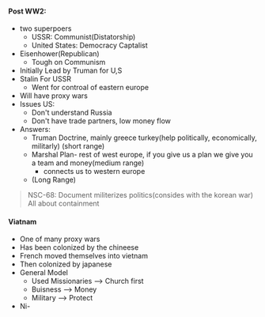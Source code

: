 #### Post WW2:
 - two superpoers 
	 - USSR: Communist(Distatorship)
	 - United States: Democracy Captalist
 - Eisenhower(Republican)
	 - Tough on Communism
 - Initially Lead by Truman for U,S
 - Stalin For USSR
	 - Went for controal of eastern europe
 - Will have proxy wars
 - Issues US:
	 - Don't understand Russia
	 - Don't have trade partners, low money flow
 - Answers:
	 - Truman Doctrine, mainly greece turkey(help politically, economically, militarly) (short range)
	 - Marshal Plan- rest of west europe, if you give us a plan we give you a team and money(medium range)
		 - connects us to western europe
	 - (Long Range)
> NSC-68: Document militerizes politics(consides with the korean war)
> All about containment
#### Viatnam
 - One of many proxy wars
 - Has been colonized by the chineese
 - French moved themselves into vietnam
 - Then colonized by japanese
 - General Model
	 - Used Missionaries --> Church first
	 - Buisness --> Money
	 - Military --> Protect
 - Ni-

<!--stackedit_data:
eyJoaXN0b3J5IjpbLTcxNzY3MjA3OV19
-->